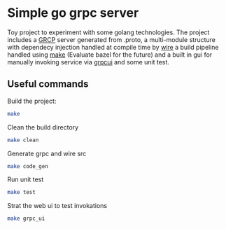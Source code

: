 # Simple go grpc server

Toy project to experiment with some golang technologies. The project includes a [GRCP](https://grpc.io/) server generated from .proto, a multi-module structure with dependecy injection handled at compile time by [wire](https://github.com/google/wire) a build pipeline handled using [make](https://www.gnu.org/software/make/) (Evaluate bazel for the future) and a built in gui for manually invoking service via [grpcui](https://github.com/fullstorydev/grpcui) and some unit test.

## Useful commands

Build the project:
``` bash
make
```

Clean the build directory
``` bash
make clean
```

Generate grpc and wire src
``` bash
make code_gen
```

Run unit test
``` bash
make test
```

Strat the web ui to test invokations
``` bash
make grpc_ui
```
